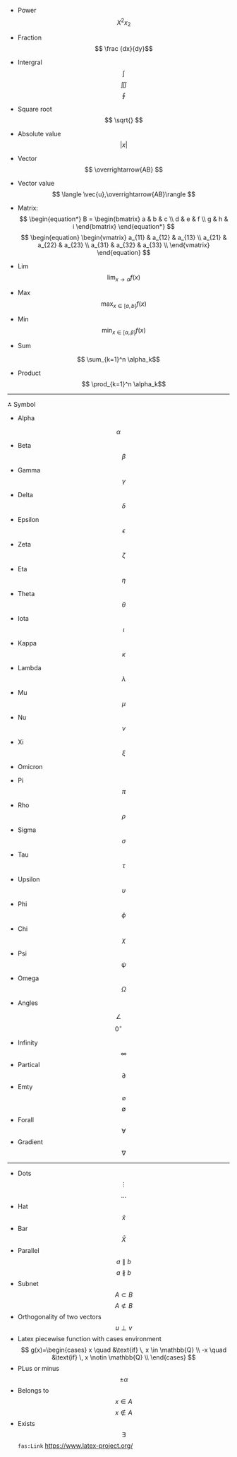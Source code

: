 - Power 
$$ X^2  x_2  $$
- Fraction
$$ \frac {dx}{dy}$$
- Intergral
$$\int$$
$$\iiint$$$$\oint $$
- Square root
$$ \sqrt{} $$
- Absolute value
$$ \lvert x \rvert $$
- Vector
$$ \overrightarrow{AB} $$
- Vector value
$$ \langle \vec{u},\overrightarrow{AB}\rangle $$

- Matrix:
$$
\begin{equation*}
B = 
\begin{bmatrix}
a & b & c \\
d & e & f \\
g & h & i
\end{bmatrix}
\end{equation*}
$$
$$
\begin{equation}
   \begin{vmatrix} 
   a_{11} & a_{12} & a_{13}  \\
   a_{21} & a_{22} & a_{23}  \\
   a_{31} & a_{32} & a_{33}  \\
   \end{vmatrix} 
\end{equation}
$$
- Lim 
$$ \lim_{x \to \alpha} f(x) $$
- Max
 $$\max_{x \in [a,b]}f(x) $$
- Min 
$$ \min_{x \in [\alpha,\beta]}f(x) $$
- Sum 

$$ \sum_{k=1}^n \alpha_k$$
- Product
$$ \prod_{k=1}^n \alpha_k$$

---
⁂ Symbol

- Alpha

$$\alpha $$
- Beta 
$$ \beta $$

- Gamma
$$ \gamma $$
- Delta
$$\delta$$
- Epsilon
$$ \epsilon $$
- Zeta 
$$ \zeta $$
- Eta
$$ \eta $$
- Theta
$$ \theta $$
- Iota
$$ \iota $$
- Kappa
$$ \kappa $$
- Lambda
$$ \lambda $$
- Mu
$$ \mu $$
- Nu 
$$ \nu $$
- Xi 
$$ \xi $$
- Omicron
- Pi
$$ \pi $$
- Rho
$$ \rho $$
- Sigma
$$\sigma$$
- Tau
$$ \tau $$
- Upsilon
$$ \upsilon $$
- Phi
$$ \phi $$
- Chi
$$ \chi $$
- Psi
$$ \psi $$
- Omega 
$${\Omega} $$
- Angles

$$\angle$$
$$ 0^\circ $$
- Infinity
$$\infty$$
- Partical
$$ \partial $$
- Emty
$$ \varnothing $$
$$ \emptyset $$
- Forall
$$\forall $$
- Gradient
$$ \nabla $$
---
- Dots
$$ \vdots $$
$$ \ldots $$
- Hat
$$\hat{x}$$
- Bar
$$ \bar{X} $$
- Parallel
$$a \parallel b$$
$$a \nparallel b$$
- Subnet
$$A \subset B$$$$A \not\subset B$$
- Orthogonality of two vectors
$$ u \perp v $$
- Latex piecewise function with cases environment
$$
g(x)=\begin{cases}
          x \quad &\text{if} \, x \in \mathbb{Q} \\
          -x \quad &\text{if} \, x \notin \mathbb{Q} \\
     \end{cases}
$$
- PLus or minus
$$ \pm \alpha $$
- Belongs to
$$x \in A$$
$$x \not\in A$$
- Exists
$$\exists$$`fas:Link` https://www.latex-project.org/
